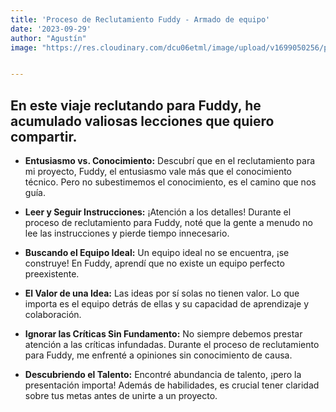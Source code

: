 ```yaml
---
title: 'Proceso de Reclutamiento Fuddy - Armado de equipo'
date: '2023-09-29'
author: "Agustín"
image: "https://res.cloudinary.com/dcu06etml/image/upload/v1699050256/portolio-personal/blog/lufg3s5iozzaaxicp8fk.jpg"


---
```


## **En este viaje reclutando para Fuddy, he acumulado valiosas lecciones que quiero compartir.**

- **Entusiasmo vs. Conocimiento:**
Descubrí que en el reclutamiento para mi proyecto, Fuddy, el entusiasmo vale más que el conocimiento técnico. Pero no subestimemos el conocimiento, es el camino que nos guía.

- **Leer y Seguir Instrucciones:** ¡Atención a los detalles! Durante el proceso de reclutamiento para Fuddy, noté que la gente a menudo no lee las instrucciones y pierde tiempo innecesario.

- **Buscando el Equipo Ideal:** Un equipo ideal no se encuentra, ¡se construye! En Fuddy, aprendí que no existe un equipo perfecto preexistente.

- **El Valor de una Idea:** Las ideas por sí solas no tienen valor. Lo que importa es el equipo detrás de ellas y su capacidad de aprendizaje y colaboración.

- **Ignorar las Críticas Sin Fundamento:** No siempre debemos prestar atención a las críticas infundadas. Durante el proceso de reclutamiento para Fuddy, me enfrenté a opiniones sin conocimiento de causa.

- **Descubriendo el Talento:** Encontré abundancia de talento, ¡pero la presentación importa! Además de habilidades, es crucial tener claridad sobre tus metas antes de unirte a un proyecto.